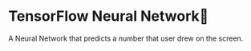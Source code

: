 # TensorFlow Neural Network🧠
A Neural Network that predicts a number that user drew on the screen. 
